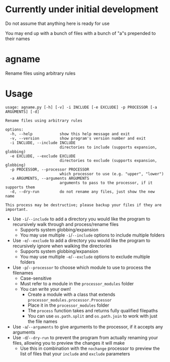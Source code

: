 # Currently under initial development
Do not assume that anything here is ready for use

You may end up with a bunch of files with a bunch of "a"s prepended to their names

# agname
Rename files using arbitrary rules

# Usage
```
usage: agname.py [-h] [-v] -i INCLUDE [-e EXCLUDE] -p PROCESSOR [-a ARGUMENTS] [-d]

Rename files using arbitrary rules

options:
  -h, --help            show this help message and exit
  -v, --version         show program's version number and exit
  -i INCLUDE, --include INCLUDE
                        directories to include (supports expansion, globbing)
  -e EXCLUDE, --exclude EXCLUDE
                        directories to exclude (supports expansion, globbing)
  -p PROCESSOR, --processor PROCESSOR
                        which processor to use (e.g. "upper", "lower")
  -a ARGUMENTS, --arguments ARGUMENTS
                        arguments to pass to the processor, if it supports them
  -d, --dry-run         do not rename any files, just show the new name

This process may be destructive; please backup your files if they are important.
```

* Use `-i`/`--include` to add a directory you would like the program to recursively walk through and process/rename files
  * Supports system globbing/expansion
  * You may use multiple `-i`/`--include` options to include multiple folders
* Use `-e`/`--exclude` to add a directory you would like the program to recursively ignore when walking the directories
  * Supports system globbing/expansion
  * You may use multiple `-e`/`--exclude` options to exclude multiple folders
* Use `-p`/`--processor` to choose which module to use to process the filenames
  * Case-sensitive
  * Must refer to a module in the `processor_modules` folder
  * You can write your own!
    * Create a module with a class that extends `processor_modules.processor.Processor`
    * Place it in the `processor_modules` folder
    * The `process` function takes and returns fully qualified filepaths
    * You can use `os.path.split` and `os.path.join` to work with just the file names
* Use `-a`/`--arguments` to give arguments to the processor, if it accepts any arguments
* Use `-d`/`--dry-run` to prevent the program from actually renaming your files, allowing you to preview the changes it will make
  * Use this in combination with the `nochange` processor to preview the list of files that your `include` and `exclude` parameters
